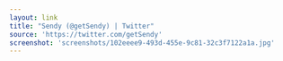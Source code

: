 ```yaml
---
layout: link
title: "Sendy (@getSendy) | Twitter"
source: 'https://twitter.com/getSendy'
screenshot: 'screenshots/102eeee9-493d-455e-9c81-32c3f7122a1a.jpg'
---
```


